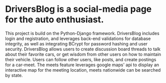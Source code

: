 # DriversBlog is a social-media page for the auto enthusiast.
This project is build on the Python-Django framework. DriversBlog includes login and registration, and leverages back-end validations for database integrity, as well as integrating BCrypt for password hashing and user security.
DriversBlog allows users to create discussion board threads to talk about their favorite cars, or get wisdom from other users on how to maintain their vehicle.
Users can follow other users, like posts, and create postings for a car-meet.
The meets feature leverages google maps' api to display an interactive map for the meeting location, meets nationwide can be searched by state.
